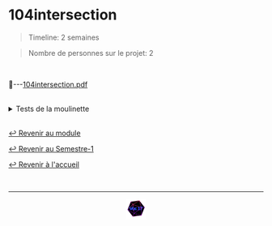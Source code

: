 # 104intersection

> Timeline: 2 semaines

> Nombre de personnes sur le projet: 2

<br>

📂---[104intersection.pdf](https://github.com/Studio-17/Epitech-Subjects/blob/main/Semester-1/B-MAT-100/104intersection/104intersection.pdf)

<br>

<details>
<summary> Tests de la moulinette </summary>
<table align="center">
    <thead>
    <tr>
            <td colspan="3" align="center"><strong>MOULINETTE</strong></td>
    </tr>
        <tr>
            <th>SOMMAIRE</th>
            <th>NB DE TESTS</th>
            <th>DETAILS</th>
        </tr>
    </thead>
    <tbody>
        <tr>
            <td rowspan="19">1-rigor</td>
            <td rowspan="19" style="text-align: center;">19</td>
            <td>1a-no arguments</td>
        </tr>
        <tr>
            <td>1b-not enough arguments</td>
        </tr>
        <tr>
            <td>1c-too many arguments</td>
        </tr>
        <tr>
            <td>1d-incorrect argument 1</td>
        </tr>
        <tr>
            <td>1e-incorrect argument 2</td>
        </tr>
        <tr>
            <td>1f-incorrect argument 3</td>
        </tr>
        <tr>
            <td>1g-incorrect argument 4</td>
        </tr>
        <tr>
            <td>1h-bad option 1</td>
        </tr>
        <tr>
            <td>1j-bad radius 2</td>
        </tr>
        <tr>
            <td>1k-bad radius 1</td>
        </tr>
        <tr>
            <td>1l-bad radius 2</td>
        </tr>
        <tr>
            <td>1m-bad angle 1</td>
        </tr>
        <tr>
            <td>1n-bad angle 2</td>
        </tr>
        <tr>
            <td>1o-null direction vector</td>
        </tr>
        <tr>
            <td>1p-output instructions 1</td>
        </tr>
        <tr>
            <td>1q-output instructions 2</td>
        </tr>
        <tr>
            <td>1r-output instructions 3</td>
        </tr>
        <tr>
            <td>1s-output instructions 1 solution</td>
        </tr>
        <tr>
            <td>1t-output instructions 2 solution</td>
        </tr>
        <tr>
            <td rowspan="8">2-sphere</td>
            <td rowspan="8" style="text-align: center;">8</td>
            <td>2a-sphere (1 intesection point)</td>
        </tr>
        <tr>
            <td>2b-sphere (no intersection)</td>
        </tr>
        <tr>
            <td>2c-sphere (no intersection bis)</td>
        </tr>
        <tr>
            <td>2d-sphere 1</td>
        </tr>
        <tr>
            <td>2e-sphere 2</td>
        </tr>
        <tr>
            <td>2f-sphere 3</td>
        </tr>
        <tr>
            <td>2g-sphere 4</td>
        </tr>
        <tr>
            <td>2h-sphere 5</td>
        </tr>
        <tr>
            <td rowspan="9">3-cylinder</td>
            <td rowspan="9" style="text-align: center;">9</td>
            <td>3a-cylinder (infinite number of solutions)</td>
        </tr>
        <tr>
            <td>3b-cylinder (1 intersection point)</td>
        </tr>
        <tr>
            <td>3c-cylinder (no intersection)</td>
        </tr>
        <tr>
            <td>3d-cylinder 1</td>
        </tr>
        <tr>
            <td>3e-cylinder 2</td>
        </tr>
        <tr>
            <td>3f-cylinder 3</td>
        </tr>
        <tr>
            <td>3g-cylinder 4</td>
        </tr>
        <tr>
            <td>3h-cylinder 5</td>
        </tr>
        <tr>
            <td>3i-cylinder 6</td>
        </tr>
        <tr>
            <td rowspan="10">4-cone</td>
            <td rowspan="10" style="text-align: center;">10</td>
            <td>4a-cone</td>
        </tr>
        <tr>
            <td>4b-cone</td>
        </tr>
        <tr>
            <td>4c-cone</td>
        </tr>
        <tr>
            <td>4d-cone</td>
        </tr>
        <tr>
            <td>4e-cone 1</td>
        </tr>
        <tr>
            <td>4f-cone 2</td>
        </tr>
        <tr>
            <td>4g-cone 3</td>
        </tr>
        <tr>
            <td>4h-cone 4</td>
        </tr>
        <tr>
            <td>5i-cone 5</td>
        </tr>
        <tr>
            <td>5j-cone 6</td>
        </tr>
    </tbody>
</table>
</details>

<br>

[↩️ Revenir au module](https://github.com/Studio-17/Epitech-Subjects/tree/main/Semester-1/B-MAT-100)

[↩️ Revenir au Semestre-1](https://github.com/Studio-17/Epitech-Subjects/tree/main/Semester-1)

[↩️ Revenir à l'accueil](https://github.com/Studio-17/Epitech-Subjects)

<br>

---

<div align="center">

<a href="https://github.com/Studio-17" target="_blank"><img src="../../../assets/voc17.gif" width="40"></a>
